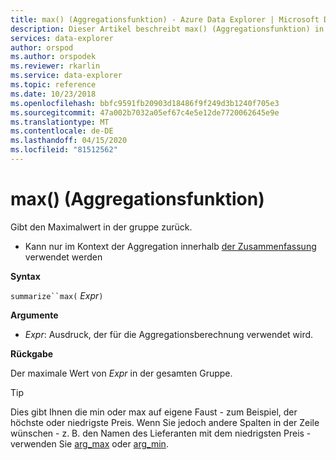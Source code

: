 ```yaml
---
title: max() (Aggregationsfunktion) - Azure Data Explorer | Microsoft Docs
description: Dieser Artikel beschreibt max() (Aggregationsfunktion) in Azure Data Explorer.
services: data-explorer
author: orspod
ms.author: orspodek
ms.reviewer: rkarlin
ms.service: data-explorer
ms.topic: reference
ms.date: 10/23/2018
ms.openlocfilehash: bbfc9591fb20903d18486f9f249d3b1240f705e3
ms.sourcegitcommit: 47a002b7032a05ef67c4e5e12de7720062645e9e
ms.translationtype: MT
ms.contentlocale: de-DE
ms.lasthandoff: 04/15/2020
ms.locfileid: "81512562"
---
```

# <a name="max-aggregation-function"></a>max() (Aggregationsfunktion)

Gibt den Maximalwert in der gruppe zurück. 

* Kann nur im Kontext der Aggregation innerhalb [der Zusammenfassung](summarizeoperator.md) verwendet werden

**Syntax**

`summarize``max(` *Expr*`)`

**Argumente**

* *Expr*: Ausdruck, der für die Aggregationsberechnung verwendet wird. 

**Rückgabe**

Der maximale Wert von *Expr* in der gesamten Gruppe.
 
> [!TIP]
> Dies gibt Ihnen die min oder max auf eigene Faust - zum Beispiel, der höchste oder niedrigste Preis.
> Wenn Sie jedoch andere Spalten in der Zeile wünschen - z. B. den Namen des Lieferanten mit dem niedrigsten Preis - verwenden Sie [arg_max](arg-max-aggfunction.md) oder [arg_min](arg-min-aggfunction.md).